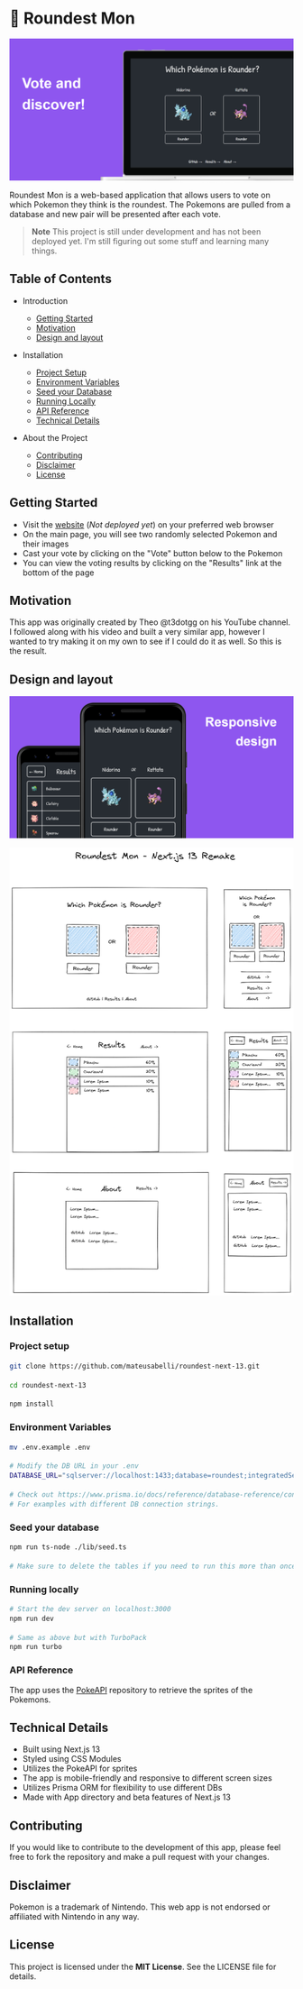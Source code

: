 # 👾 Roundest Mon

![](.github/banner1.jpg)

Roundest Mon is a web-based application that allows users to vote on which Pokemon they think is the roundest. The Pokemons are pulled from a database and new pair will be presented after each vote.

> **Note**
> This project is still under development and has not been deployed yet. I'm still figuring out some stuff and learning many things.

## Table of Contents

- Introduction

  - [Getting Started](#getting-started)
  - [Motivation](#motivation)
  - [Design and layout](#design-and-layout)

- Installation

  - [Project Setup](#project-setup)
  - [Environment Variables](#environment-variables)
  - [Seed your Database](#seed-your-database)
  - [Running Locally](#running-locally)
  - [API Reference](#api-reference)
  - [Technical Details](#technical-details)

- About the Project

  - [Contributing](#contributing)
  - [Disclaimer](#disclaimer)
  - [License](#license)

## Getting Started

- Visit the [website]() (_Not deployed yet_) on your preferred web browser
- On the main page, you will see two randomly selected Pokemon and their images
- Cast your vote by clicking on the "Vote" button below to the Pokemon
- You can view the voting results by clicking on the "Results" link at the bottom of the page

## Motivation

This app was originally created by Theo @t3dotgg on his YouTube channel.
I followed along with his video and built a very similar app, however I wanted to try making it on my own to see if I could do it as well.
So this is the result.

## Design and layout

![](.github/banner2.jpg)

![](.github/layout.png)

## Installation

### Project setup

```bash
git clone https://github.com/mateusabelli/roundest-next-13.git

cd roundest-next-13

npm install
```

### Environment Variables

```bash
mv .env.example .env

# Modify the DB URL in your .env
DATABASE_URL="sqlserver://localhost:1433;database=roundest;integratedSecurity=true;trustServerCertificate=true;"

# Check out https://www.prisma.io/docs/reference/database-reference/connection-urls
# For examples with different DB connection strings.
```

### Seed your database

```bash
npm run ts-node ./lib/seed.ts

# Make sure to delete the tables if you need to run this more than once
```

### Running locally

```bash
# Start the dev server on localhost:3000
npm run dev

# Same as above but with TurboPack
npm run turbo
```

### API Reference

The app uses the [PokeAPI](https://github.com/PokeAPI) repository to retrieve the sprites of the Pokemons.

## Technical Details

- Built using Next.js 13
- Styled using CSS Modules
- Utilizes the PokeAPI for sprites
- The app is mobile-friendly and responsive to different screen sizes
- Utilizes Prisma ORM for flexibility to use different DBs
- Made with App directory and beta features of Next.js 13

## Contributing

If you would like to contribute to the development of this app, please feel free to fork the repository and make a pull request with your changes.

## Disclaimer

Pokemon is a trademark of Nintendo. This web app is not endorsed or affiliated with Nintendo in any way.

## License

This project is licensed under the **MIT License**. See the LICENSE file for details.
